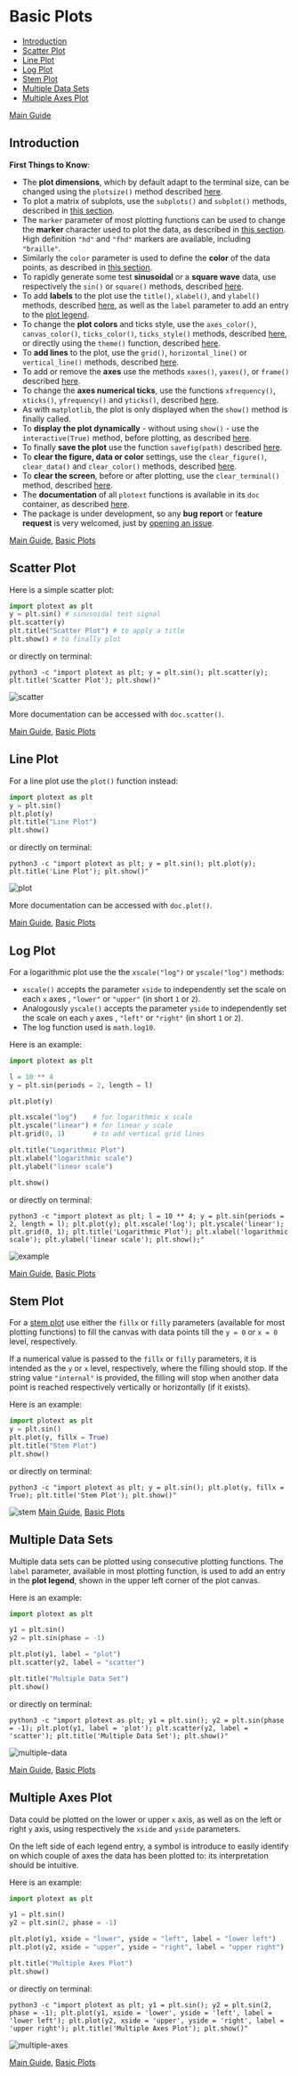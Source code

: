# Basic Plots

- [Introduction](https://github.com/piccolomo/plotext/blob/master/readme/basic.md#synopsis)
- [Scatter Plot](https://github.com/piccolomo/plotext/blob/master/readme/basic.md#scatter-plot)
- [Line Plot](https://github.com/piccolomo/plotext/blob/master/readme/basic.md#line-plot)
- [Log Plot](https://github.com/piccolomo/plotext/blob/master/readme/basic.md#log-plot)
- [Stem Plot](https://github.com/piccolomo/plotext/blob/master/readme/basic.md#stem-plot)
- [Multiple Data Sets](https://github.com/piccolomo/plotext/blob/master/readme/basic.md#multiple-data-sets)
- [Multiple Axes Plot](https://github.com/piccolomo/plotext/blob/master/readme/basic.md#multiple-axes-plot)

[Main Guide](https://github.com/piccolomo/plotext#guide)

## Introduction

**First Things to Know**:

- The **plot dimensions**, which by default adapt to the terminal size, can be changed using the `plotsize()` method described [here](https://github.com/piccolomo/plotext/blob/master/readme/settings.md#plot-size).
- To plot a matrix of subplots, use the `subplots()` and `subplot()` methods, described in [this section](https://github.com/piccolomo/plotext/blob/master/readme/subplots.md).
- The `marker` parameter of most plotting functions can be used to change the **marker** character used to plot the data, as described in [this section](https://github.com/piccolomo/plotext/blob/master/readme/aspect.md#markers). High definition `"hd"` and `"fhd"` markers are available, including `"braille"`. 
- Similarly the `color` parameter is used to define the **color** of the data points, as described in [this section](https://github.com/piccolomo/plotext/blob/master/readme/aspect.md#colors).
- To rapidly generate some test **sinusoidal** or a **square wave** data, use respectively the `sin()` or `square()` methods, described [here](https://github.com/piccolomo/plotext/blob/master/readme/utilities.md#useful-functions).
- To add **labels** to the plot use the `title()`, `xlabel()`, and `ylabel()` methods, described [here](https://github.com/piccolomo/plotext/blob/master/readme/aspect.md#plot-labels), as well as the `label` parameter to add an entry to the [plot legend](https://github.com/piccolomo/plotext/blob/master/readme/basic.md#multiple-data-sets).
- To change the **plot colors** and ticks style, use the `axes_color()`, `canvas_color()`, `ticks_color()`, `ticks_style()` methods, described [here](https://github.com/piccolomo/plotext/blob/master/readme/aspect.md#colors), or directly using the `theme()` function, described [here](https://github.com/piccolomo/plotext/blob/master/readme/aspect.md#themes). 
- To **add lines** to the plot, use the `grid()`, `horizontal_line()` or `vertical_line()` methods, described [here](https://github.com/piccolomo/plotext/blob/master/readme/aspect.md#plot-lines). 
- To add or remove the **axes** use the methods `xaxes()`, `yaxes()`, or `frame()` described [here](https://github.com/piccolomo/plotext/blob/master/readme/aspect.md#plot-lines).
- To change the **axes numerical ticks**, use the functions `xfrequency()`, `xticks()`, `yfrequency()` and `yticks()`, described [here](https://github.com/piccolomo/plotext/blob/master/readme/settings.md#axes-ticks).
- As with `matplotlib`, the plot is only displayed when the `show()` method is finally called.
- To **display the plot dynamically** - without using `show()` - use the `interactive(True)` method, before plotting, as described [here](https://github.com/piccolomo/plotext/blob/master/readme/utilities.md#useful-functions).
- To finally **save the plot** use the function `savefig(path)` described [here](https://github.com/piccolomo/plotext/blob/master/readme/utilities.md#useful-functions).
- To **clear the figure, data or color** settings, use the `clear_figure()`, `clear_data()` and `clear_color()` methods, described [here](https://github.com/piccolomo/plotext/blob/master/readme/utilities.md#clearing-functions).
- To **clear the screen**, before or after plotting, use the `clear_terminal()` method, described [here](https://github.com/piccolomo/plotext/blob/master/readme/utilities.md#clearing-functions).
- The **documentation** of all `plotext` functions is available in its `doc` container, as described [here](https://github.com/piccolomo/plotext/blob/master/readme/utilities.md#docstrings).
- The package is under development, so any **bug report** or f**eature request** is very welcomed, just by [opening an issue](https://github.com/piccolomo/plotext/issues/new). 

[Main Guide](https://github.com/piccolomo/plotext#guide), [Basic Plots](https://github.com/piccolomo/plotext/blob/master/readme/basic.md#basic-plots)

## Scatter Plot

Here is a simple scatter plot:

```python
import plotext as plt
y = plt.sin() # sinusoidal test signal
plt.scatter(y) 
plt.title("Scatter Plot") # to apply a title
plt.show() # to finally plot
```

or directly on terminal:

```console
python3 -c "import plotext as plt; y = plt.sin(); plt.scatter(y); plt.title('Scatter Plot'); plt.show()"
```

![scatter](https://raw.githubusercontent.com/piccolomo/plotext/master/data/scatter.png)

More documentation can be accessed with `doc.scatter()`.

[Main Guide](https://github.com/piccolomo/plotext#guide), [Basic Plots](https://github.com/piccolomo/plotext/blob/master/readme/basic.md#basic-plots)

## Line Plot

For a line plot use the `plot()` function instead:

```python
import plotext as plt
y = plt.sin()
plt.plot(y)
plt.title("Line Plot")
plt.show()
```

or directly on terminal:

```console
python3 -c "import plotext as plt; y = plt.sin(); plt.plot(y); plt.title('Line Plot'); plt.show()"
```

![plot](https://raw.githubusercontent.com/piccolomo/plotext/master/data/plot.png)

More documentation can be accessed with `doc.plot()`.

[Main Guide](https://github.com/piccolomo/plotext#guide), [Basic Plots](https://github.com/piccolomo/plotext/blob/master/readme/basic.md#basic-plots)

## Log Plot

For a logarithmic plot use the the `xscale("log")` or `yscale("log")` methods:

- `xscale()` accepts the parameter `xside` to independently set the scale on each `x` axes , `"lower"` or `"upper"` (in short `1` or `2`).
- Analogously `yscale()` accepts the parameter `yside` to independently set the scale on each `y` axes , `"left"` or `"right"` (in short `1` or `2`).
- The log function used is `math.log10`.

Here is an example:

```python
import plotext as plt

l = 10 ** 4
y = plt.sin(periods = 2, length = l)

plt.plot(y)

plt.xscale("log")    # for logarithmic x scale
plt.yscale("linear") # for linear y scale
plt.grid(0, 1)       # to add vertical grid lines

plt.title("Logarithmic Plot")
plt.xlabel("logarithmic scale")
plt.ylabel("linear scale")

plt.show()
```

or directly on terminal:

```console
python3 -c "import plotext as plt; l = 10 ** 4; y = plt.sin(periods = 2, length = l); plt.plot(y); plt.xscale('log'); plt.yscale('linear'); plt.grid(0, 1); plt.title('Logarithmic Plot'); plt.xlabel('logarithmic scale'); plt.ylabel('linear scale'); plt.show();"
```

![example](https://raw.githubusercontent.com/piccolomo/plotext/master/data/log.png)

[Main Guide](https://github.com/piccolomo/plotext#guide), [Basic Plots](https://github.com/piccolomo/plotext/blob/master/readme/basic.md#basic-plots)

## Stem Plot

For a [stem plot](https://matplotlib.org/stable/gallery/lines_bars_and_markers/stem_plot.html) use either the `fillx` or `filly` parameters (available for most plotting functions) to fill the canvas with data points till the `y = 0` or `x = 0` level, respectively.  

If a numerical value is passed to the `fillx` or `filly` parameters, it is intended as the `y` or `x` level, respectively, where the filling should stop. If the string value `"internal"` is provided, the filling will stop when another data point is reached respectively vertically or horizontally (if it exists).

Here is an example:

```python
import plotext as plt
y = plt.sin()
plt.plot(y, fillx = True)
plt.title("Stem Plot")
plt.show()
```

or directly on terminal:

```console
python3 -c "import plotext as plt; y = plt.sin(); plt.plot(y, fillx = True); plt.title('Stem Plot'); plt.show()"
```

![stem](https://raw.githubusercontent.com/piccolomo/plotext/master/data/stem.png)
[Main Guide](https://github.com/piccolomo/plotext#guide), [Basic Plots](https://github.com/piccolomo/plotext/blob/master/readme/basic.md#basic-plots)

## Multiple Data Sets

Multiple data sets can be plotted using consecutive plotting functions. The `label` parameter, available in most plotting function, is used to add an entry in the **plot legend**, shown in the upper left corner of the plot canvas.

Here is an example:

```python
import plotext as plt

y1 = plt.sin()
y2 = plt.sin(phase = -1)

plt.plot(y1, label = "plot")
plt.scatter(y2, label = "scatter")

plt.title("Multiple Data Set")
plt.show()
```

or directly on terminal:

```console
python3 -c "import plotext as plt; y1 = plt.sin(); y2 = plt.sin(phase = -1); plt.plot(y1, label = 'plot'); plt.scatter(y2, label = 'scatter'); plt.title('Multiple Data Set'); plt.show()"
```

![multiple-data](https://raw.githubusercontent.com/piccolomo/plotext/master/data/multiple-data.png)

[Main Guide](https://github.com/piccolomo/plotext#guide), [Basic Plots](https://github.com/piccolomo/plotext/blob/master/readme/basic.md#basic-plots)

## Multiple Axes Plot

Data could be plotted on the lower or upper `x` axis, as well as on the left or right `y` axis, using respectively the `xside` and `yside` parameters. 

On the left side of each legend entry, a symbol is introduce to easily identify on which couple of axes the data has been plotted to: its interpretation should be intuitive.

Here is an example:

```python
import plotext as plt

y1 = plt.sin()
y2 = plt.sin(2, phase = -1)

plt.plot(y1, xside = "lower", yside = "left", label = "lower left")
plt.plot(y2, xside = "upper", yside = "right", label = "upper right")

plt.title("Multiple Axes Plot")
plt.show()
```

or directly on terminal:

```console
python3 -c "import plotext as plt; y1 = plt.sin(); y2 = plt.sin(2, phase = -1); plt.plot(y1, xside = 'lower', yside = 'left', label = 'lower left'); plt.plot(y2, xside = 'upper', yside = 'right', label = 'upper right'); plt.title('Multiple Axes Plot'); plt.show()"
```

![multiple-axes](https://raw.githubusercontent.com/piccolomo/plotext/master/data/multiple-axes.png)

[Main Guide](https://github.com/piccolomo/plotext#guide), [Basic Plots](https://github.com/piccolomo/plotext/blob/master/readme/basic.md#basic-plots)
